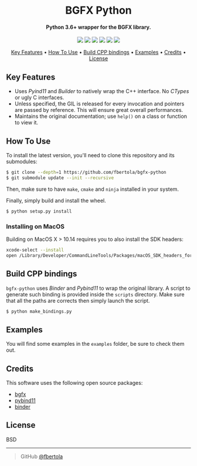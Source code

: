 <h1 align="center"> 
  <br>
  BGFX Python
  <br>
</h1>

<h4 align="center">Python 3.6+ wrapper for the BGFX library.</h4>

<p align="center">
  <img src="https://img.shields.io/badge/python-v3.6+-blue.svg">
  <a href="https://travis-ci.com/fbertola/bgfx-python"><img src="https://travis-ci.com/fbertola/bgfx-python.svg?branch=master"></a>
  <img src="https://img.shields.io/badge/dependencies-up%20to%20date-brightgreen.svg">
  <a href="https://github.com/fbertola/bgfx-python/issues"><img src="https://img.shields.io/github/issues/fbertola/bgfx-python.svg"></a>
  <img src="https://img.shields.io/badge/contributions-welcome-orange.svg">
  <a href="https://opensource.org/licenses/BSD"><img src="https://img.shields.io/badge/license-BSD-blue.svg"></a>
</p>

<p align="center">
  <a href="#key-features">Key Features</a> •
  <a href="#how-to-use">How To Use</a> •
  <a href="#build-cpp-bindings">Build CPP bindings</a> •
  <a href="#examples">Examples</a> •
  <a href="#credits">Credits</a> •
  <a href="#license">License</a>
</p>

## Key Features

* Uses _Pyind11_ and _Builder_ to natively wrap the C++ interface. No _CTypes_ or ugly C interfaces.
* Unless specified, the GIL is released for every invocation and pointers are passed by reference. This will ensure great overall performances.
* Maintains the original documentation; use `help()` on a class or function to view it. 

## How To Use

To install the latest version, you'll need to clone this repository and its submodules:

```bash
$ git clone --depth=1 https://github.com/fbertola/bgfx-python
$ git submodule update --init --recursive
```

Then, make sure to have `make`, `cmake` and `ninja` installed in your system.

Finally, simply build and install the wheel.

```bash
$ python setup.py install
``` 

### Installing on MacOS 

Building on MacOS X > 10.14 requires you to also install the SDK headers:

```bash
xcode-select --install
open /Library/Developer/CommandLineTools/Packages/macOS_SDK_headers_for_macOS_10.14.pkg
```

## Build CPP bindings

`bgfx-python` uses _Binder_ and _Pybind11_ to wrap the original library. A script to generate such binding is provided inside the `scripts` directory.
Make sure that all the paths are corrects then simply launch the script.

```bash
$ python make_bindings.py
``` 

## Examples

You will find some examples in the `examples` folder, be sure to check them out.

## Credits

This software uses the following open source packages:

- [bgfx](https://github.com/bkaradzic/bgfx)
- [pybind11](https://github.com/pybind/pybind11)
- [binder](https://github.com/RosettaCommons/binder)

## License

BSD

---

> GitHub [@fbertola](https://github.com/fbertola)
